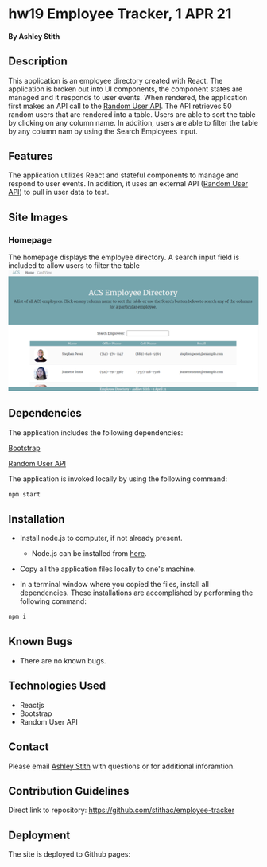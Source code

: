 # hw19 Employee Tracker, 1 APR 21

#### By Ashley Stith

## Description
This application is an employee directory created with React.  The application is broken out into UI components, the component states are managed and it responds to user events. When rendered, the application first makes an API call to the [Random User API](https://randomuser.me/).  The API retrieves 50 random users that are rendered into a table.  Users are able to sort the table by clicking on any column name.  In addition, users are able to filter the table by any column nam by using the Search Employees input.

## Features
The application utilizes React and stateful components to manage and respond to user events.  In addition, it uses an external API ([Random User API](https://randomuser.me/)) to pull in user data to test.

## Site Images
### Homepage
The homepage displays the employee directory.  A search input field is included to allow users to filter the table
![Site Homepage](./public/screenshots/home-screenshot.PNG)

## Dependencies
The application includes the following dependencies:

[Bootstrap](https://getbootstrap.com/)

[Random User API](https://randomuser.me/)

The application is invoked locally by using the following command:

```bash
npm start
```

## Installation
* Install node.js to computer, if not already present.

    * Node.js can be installed from [here](https://nodejs.org/en/).

* Copy all the application files locally to one's machine.

* In a terminal window where you copied the files, install all dependencies. These installations are accomplished by performing the following command:

```bash
npm i
```

## Known Bugs
* There are no known bugs.

## Technologies Used
* Reactjs
* Bootstrap
* Random User API

## Contact
Please email [Ashley Stith](mailto:ashleyc.stith@gmail.com) with questions or for additional inforamtion.

## Contribution Guidelines
Direct link to repository: https://github.com/stithac/employee-tracker

## Deployment
The site is deployed to Github pages:
